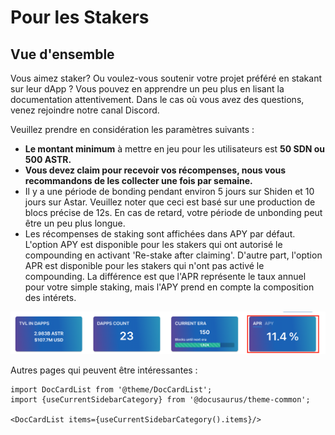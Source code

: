 # Pour les Stakers

## Vue d'ensemble

Vous aimez staker? Ou voulez-vous soutenir votre projet préféré en stakant sur leur dApp ? Vous pouvez en apprendre un peu plus en lisant la documentation attentivement. Dans le cas où vous avez des questions, venez rejoindre notre canal Discord.

Veuillez prendre en considération les paramètres suivants :

- **Le montant minimum** à mettre en jeu pour les utilisateurs est **50 SDN ou 500 ASTR.**
- **Vous devez claim pour recevoir vos récompenses, nous vous recommandons de les collecter une fois par semaine.**
- Il y a une période de bonding pendant environ 5 jours sur Shiden et 10 jours sur Astar. Veuillez noter que ceci est basé sur une production de blocs précise de 12s. En cas de retard, votre période de unbonding peut être un peu plus longue.
- Les récompenses de staking sont affichées dans APY par défaut. L'option APY est disponible pour les stakers qui ont autorisé le compounding en activant 'Re-stake after claiming'. D'autre part, l'option APR est disponible pour les stakers qui n'ont pas activé le compounding. La différence est que l'APR représente le taux annuel pour votre simple staking, mais l'APY prend en compte la composition des intérets.

![12](img/12.png)

Autres pages qui peuvent être intéressantes :

```mdx-code-block
import DocCardList from '@theme/DocCardList';
import {useCurrentSidebarCategory} from '@docusaurus/theme-common';

<DocCardList items={useCurrentSidebarCategory().items}/>
```
